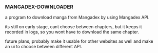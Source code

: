 ### MANGADEX-DOWNLOADER

a program to download manga from Mangadex by using Mangadex API.

its still on early stage, cant choose between chapters, but it keeps it recorded in logs, so you wont have to download the same chapter.

future plans, probably make it usable for other websites as well and make an ui to choose between different API.
